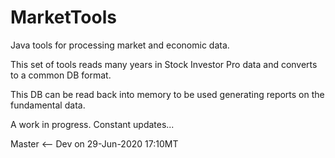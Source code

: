 # MarketTools
Java tools for processing market and economic data.

This set of tools reads many years in Stock Investor Pro data and converts to a common DB format.

This DB can be read back into memory to be used generating reports on the fundamental data.

A work in progress. Constant updates...

Master <-- Dev on 29-Jun-2020 17:10MT

